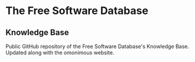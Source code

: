 # The Free Software Database
## Knowledge Base

Public GitHub repository of the Free Software Database's Knowledge Base.<br>
Updated along with the omonimous website.
